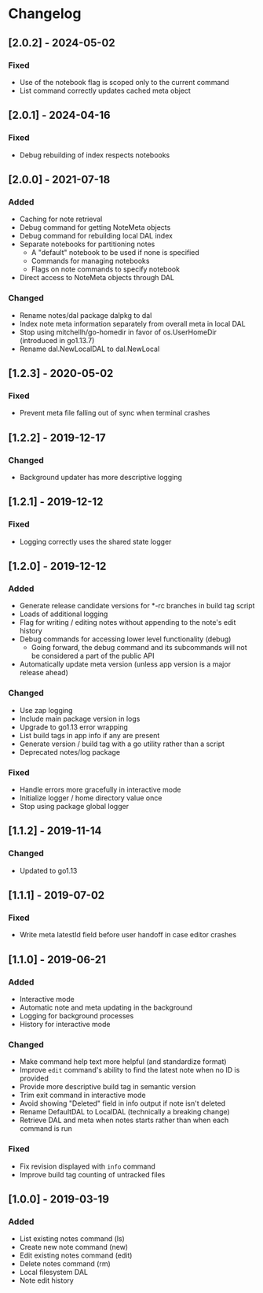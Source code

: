 # Changelog

## [2.0.2] - 2024-05-02
### Fixed
- Use of the notebook flag is scoped only to the current command
- List command correctly updates cached meta object

## [2.0.1] - 2024-04-16
### Fixed
- Debug rebuilding of index respects notebooks

## [2.0.0] - 2021-07-18
### Added
- Caching for note retrieval
- Debug command for getting NoteMeta objects
- Debug command for rebuilding local DAL index
- Separate notebooks for partitioning notes
	- A "default" notebook to be used if none is specified
	- Commands for managing notebooks
	- Flags on note commands to specify notebook
- Direct access to NoteMeta objects through DAL

### Changed
- Rename notes/dal package dalpkg to dal
- Index note meta information separately from overall meta in local DAL
- Stop using mitchellh/go-homedir in favor of os.UserHomeDir (introduced in go1.13.7)
- Rename dal.NewLocalDAL to dal.NewLocal

## [1.2.3] - 2020-05-02
### Fixed
- Prevent meta file falling out of sync when terminal crashes

## [1.2.2] - 2019-12-17
### Changed
- Background updater has more descriptive logging

## [1.2.1] - 2019-12-12
### Fixed
- Logging correctly uses the shared state logger

## [1.2.0] - 2019-12-12
### Added
- Generate release candidate versions for \*-rc branches in build tag script
- Loads of additional logging
- Flag for writing / editing notes without appending to the note's edit history
- Debug commands for accessing lower level functionality (debug)
	- Going forward, the debug command and its subcommands will not be considered a part of the public API
- Automatically update meta version (unless app version is a major release ahead)

### Changed
- Use zap logging
- Include main package version in logs
- Upgrade to go1.13 error wrapping
- List build tags in app info if any are present
- Generate version / build tag with a go utility rather than a script
- Deprecated notes/log package

### Fixed
- Handle errors more gracefully in interactive mode
- Initialize logger / home directory value once
- Stop using package global logger

## [1.1.2] - 2019-11-14
### Changed
- Updated to go1.13

## [1.1.1] - 2019-07-02
### Fixed
- Write meta latestId field before user handoff in case editor crashes

## [1.1.0] - 2019-06-21
### Added
- Interactive mode
- Automatic note and meta updating in the background
- Logging for background processes
- History for interactive mode

### Changed
- Make command help text more helpful (and standardize format)
- Improve `edit` command's ability to find the latest note when no ID is provided
- Provide more descriptive build tag in semantic version
- Trim exit command in interactive mode
- Avoid showing "Deleted" field in info output if note isn't deleted
- Rename DefaultDAL to LocalDAL (technically a breaking change)
- Retrieve DAL and meta when notes starts rather than when each command is run

### Fixed
- Fix revision displayed with `info` command
- Improve build tag counting of untracked files

## [1.0.0] - 2019-03-19
### Added
- List existing notes command (ls)
- Create new note command (new)
- Edit existing notes command (edit)
- Delete notes command (rm)
- Local filesystem DAL
- Note edit history
